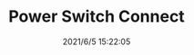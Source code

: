 ﻿---
layout: post 
title: Power Switch Connect
tags: SW
categories: housing-terminal
overview: 
series: SW
part_number: 0560-1
thumb_img: 
small_img: static/202106/560-20210605.JPG
date: 2021/6/5 15:22:05
---



